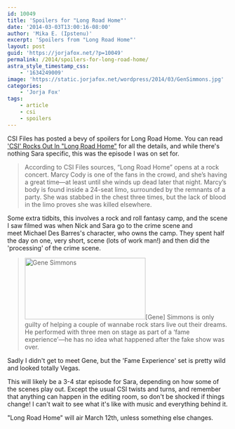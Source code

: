 ```yaml
---
id: 10049
title: 'Spoilers for "Long Road Home"'
date: '2014-03-03T13:00:16-08:00'
author: 'Mika E. (Ipstenu)'
excerpt: 'Spoilers from "Long Road Home"'
layout: post
guid: 'https://jorjafox.net/?p=10049'
permalink: /2014/spoilers-for-long-road-home/
astra_style_timestamp_css:
    - '1634249009'
image: 'https://static.jorjafox.net/wordpress/2014/03/GenSimmons.jpg'
categories:
    - 'Jorja Fox'
tags:
    - article
    - csi
    - spoilers
---
```


CSI Files has posted a bevy of spoilers for Long Road Home. You can read<a href="http://www.csifiles.com/content/2014/02/csi-rocks-out-in-long-road-home/"> 'CSI' Rocks Out In "Long Road Home"</a> for all the details, and while there's nothing Sara specific, this was the episode I was on set for.
<blockquote>According to CSI Files sources, “Long Road Home” opens at a rock concert. Marcy Cody is one of the fans in the crowd, and she’s having a great time—at least until she winds up dead later that night. Marcy’s body is found inside a 24-seat limo, surrounded by the remnants of a party. She was stabbed in the chest three times, but the lack of blood in the limo proves she was killed elsewhere.</blockquote>
Some extra tidbits, this involves a rock and roll fantasy camp, and the scene I saw filmed was when Nick and Sara go to the crime scene and meet Michael Des Barres's character, who owns the camp. They spent half the day on one, very short, scene (lots of work man!) and then did the 'processing' of the crime scene.
<blockquote><img class="alignright size-thumbnail wp-image-10050" alt="Gene Simmons" src="//static.jorjafox.net/wordpress/2014/03/GenSimmons.jpg" width="275" height="140" />[Gene] Simmons is only guilty of helping a couple of wannabe rock stars live out their dreams. He performed with three men on stage as part of a ‘fame experience’—he has no idea what happened after the fake show was over.</blockquote>
Sadly I didn't get to meet Gene, but the 'Fame Experience' set is pretty wild and looked totally Vegas.

This will likely be a 3-4 star episode for Sara, depending on how some of the scenes play out. Except the usual CSI twists and turns, and remember that anything can happen in the editing room, so don't be shocked if things change! I can't wait to see what it's like with music and everything behind it.

"Long Road Home" will air March 12th, unless something else changes.
